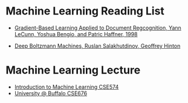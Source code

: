 
# Machine Learning Reading List
 - [Gradient-Based Learning Applied to Document Regcognition, Yann LeCunn, Yoshua Bengio, and Patric Haffner, 1998](http://yann.lecun.com/exdb/publis/pdf/lecun-01a.pdf)


 - [Deep Boltzmann Machines, Ruslan Salakhutdinov, Geoffrey Hinton](http://proceedings.mlr.press/v5/salakhutdinov09a/salakhutdinov09a.pdf)


# Machine Learning Lecture
 - [Introduction to Machine Learning CSE574](https://cedar.buffalo.edu/~srihari/CSE574/)
 - [University @ Buffalo CSE676](https://cedar.buffalo.edu/~srihari/CSE676/)
